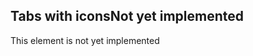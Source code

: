 <h2>Tabs with icons<span class="status deprecated">Not yet implemented</span></h2>
This element is not yet implemented

<style>
#tabs-icons .sample{
     background-color: lightblue;
}
</style>
